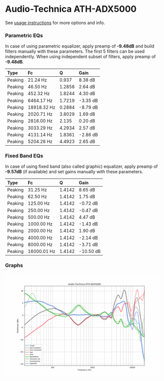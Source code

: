 # Audio-Technica ATH-ADX5000
See [usage instructions](https://github.com/jaakkopasanen/AutoEq#usage) for more options and info.

### Parametric EQs
In case of using parametric equalizer, apply preamp of **-9.48dB** and build filters manually
with these parameters. The first 5 filters can be used independently.
When using independent subset of filters, apply preamp of **-9.48dB**.

| Type    | Fc          |      Q | Gain     |
|:--------|:------------|:-------|:---------|
| Peaking | 21.24 Hz    | 0.937  | 8.38 dB  |
| Peaking | 46.50 Hz    | 1.2858 | 2.64 dB  |
| Peaking | 452.32 Hz   | 1.8244 | 4.30 dB  |
| Peaking | 6464.17 Hz  | 1.7219 | -3.35 dB |
| Peaking | 18918.32 Hz | 0.2884 | -8.79 dB |
| Peaking | 2020.71 Hz  | 3.8029 | 1.69 dB  |
| Peaking | 2816.00 Hz  | 2.135  | 0.20 dB  |
| Peaking | 3033.29 Hz  | 4.2934 | 2.57 dB  |
| Peaking | 4131.14 Hz  | 1.8361 | -2.86 dB |
| Peaking | 5204.26 Hz  | 4.4923 | 2.65 dB  |

### Fixed Band EQs
In case of using fixed band (also called graphic) equalizer, apply preamp of **-9.57dB**
(if available) and set gains manually with these parameters.

| Type    | Fc          |      Q | Gain      |
|:--------|:------------|:-------|:----------|
| Peaking | 31.25 Hz    | 1.4142 | 8.65 dB   |
| Peaking | 62.50 Hz    | 1.4142 | 1.75 dB   |
| Peaking | 125.00 Hz   | 1.4142 | -0.72 dB  |
| Peaking | 250.00 Hz   | 1.4142 | -0.47 dB  |
| Peaking | 500.00 Hz   | 1.4142 | 4.47 dB   |
| Peaking | 1000.00 Hz  | 1.4142 | -1.43 dB  |
| Peaking | 2000.00 Hz  | 1.4142 | 1.90 dB   |
| Peaking | 4000.00 Hz  | 1.4142 | -2.14 dB  |
| Peaking | 8000.00 Hz  | 1.4142 | -3.71 dB  |
| Peaking | 16000.01 Hz | 1.4142 | -10.50 dB |

### Graphs
![](./Audio-Technica%20ATH-ADX5000.png)